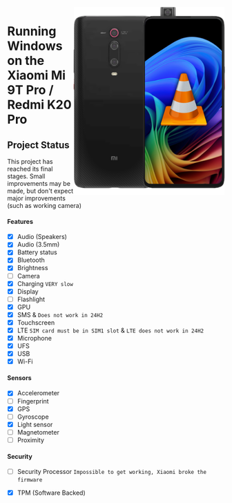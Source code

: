 <img align="right" src="https://github.com/new-WoA-Raphael/woa-raphael/blob/main/media/raphaelbutnotass.png" width="350" alt="Windows 11 running on a Redmi K20 Pro">

# Running Windows on the Xiaomi Mi 9T Pro / Redmi K20 Pro

## Project Status
This project has reached its final stages. Small improvements may be made, but don't expect major improvements (such as working camera)

#### Features
- [x] Audio (Speakers)
- [x] Audio (3.5mm)
- [x] Battery status
- [x] Bluetooth
- [x] Brightness
- [ ] Camera
- [x] Charging ```VERY slow```
- [x] Display
- [ ] Flashlight
- [x] GPU
- [x] SMS & ```Does not work in 24H2```
- [x] Touchscreen
- [x] LTE ```SIM card must be in SIM1 slot``` & ```LTE does not work in 24H2```
- [x] Microphone
- [x] UFS
- [x] USB
- [x] Wi-Fi

#### Sensors
- [x] Accelerometer
- [ ] Fingerprint
- [x] GPS
- [ ] Gyroscope
- [x] Light sensor
- [ ] Magnetometer
- [ ] Proximity

#### Security
- [ ] Security Processor ```Impossible to get working, Xiaomi broke the firmware```
- [x] TPM (Software Backed)











